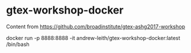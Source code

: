 # gtex-workshop-docker
Content from https://github.com/broadinstitute/gtex-ashg2017-workshop


docker run -p 8888:8888 -it andrew-leith/gtex-workshop-docker:latest /bin/bash
